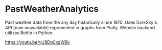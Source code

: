 # PastWeatherAnalytics
Past weather data from the any day historically since 1970. Uses DarkSky's API (now unavailable) represented in graphs from Plotly. Website backend utilizes Bottle in Python.

https://youtu.be/yU8Dq0xgW8k
